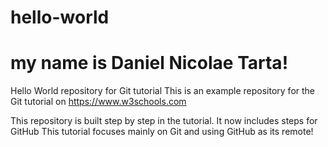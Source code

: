 # hello-world
# my name is Daniel Nicolae Tarta!
Hello World repository for Git tutorial
This is an example repository for the Git tutorial on https://www.w3schools.com

This repository is built step by step in the tutorial.
It now includes steps for GitHub
This tutorial focuses mainly on Git and using GitHub as its remote!

